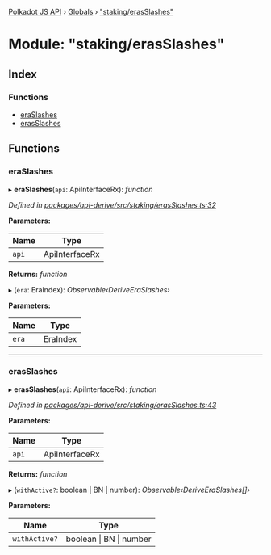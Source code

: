 [Polkadot JS API](../README.md) › [Globals](../globals.md) › ["staking/erasSlashes"](_staking_erasslashes_.md)

# Module: "staking/erasSlashes"

## Index

### Functions

* [eraSlashes](_staking_erasslashes_.md#eraslashes)
* [erasSlashes](_staking_erasslashes_.md#erasslashes)

## Functions

###  eraSlashes

▸ **eraSlashes**(`api`: ApiInterfaceRx): *function*

*Defined in [packages/api-derive/src/staking/erasSlashes.ts:32](https://github.com/polkadot-js/api/blob/0d067c9484/packages/api-derive/src/staking/erasSlashes.ts#L32)*

**Parameters:**

Name | Type |
------ | ------ |
`api` | ApiInterfaceRx |

**Returns:** *function*

▸ (`era`: EraIndex): *Observable‹DeriveEraSlashes›*

**Parameters:**

Name | Type |
------ | ------ |
`era` | EraIndex |

___

###  erasSlashes

▸ **erasSlashes**(`api`: ApiInterfaceRx): *function*

*Defined in [packages/api-derive/src/staking/erasSlashes.ts:43](https://github.com/polkadot-js/api/blob/0d067c9484/packages/api-derive/src/staking/erasSlashes.ts#L43)*

**Parameters:**

Name | Type |
------ | ------ |
`api` | ApiInterfaceRx |

**Returns:** *function*

▸ (`withActive?`: boolean | BN | number): *Observable‹DeriveEraSlashes[]›*

**Parameters:**

Name | Type |
------ | ------ |
`withActive?` | boolean &#124; BN &#124; number |
